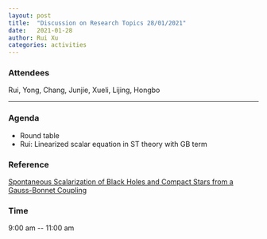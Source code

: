 ```yaml
---
layout: post
title:  "Discussion on Research Topics 28/01/2021"
date:   2021-01-28
author: Rui Xu
categories: activities
---
```



### Attendees

Rui, Yong, Chang, Junjie, Xueli, Lijing, Hongbo

---

### Agenda

- Round table
- Rui: Linearized scalar equation in ST theory with GB term


### Reference

[Spontaneous Scalarization of Black Holes and Compact Stars from a Gauss-Bonnet Coupling](https://arxiv.org/abs/1711.02080)




### Time

9:00 am -- 11:00 am
